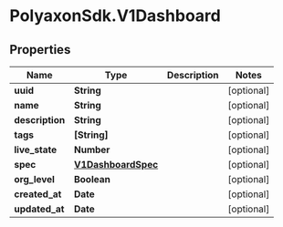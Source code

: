 # PolyaxonSdk.V1Dashboard

## Properties

Name | Type | Description | Notes
------------ | ------------- | ------------- | -------------
**uuid** | **String** |  | [optional] 
**name** | **String** |  | [optional] 
**description** | **String** |  | [optional] 
**tags** | **[String]** |  | [optional] 
**live_state** | **Number** |  | [optional] 
**spec** | [**V1DashboardSpec**](V1DashboardSpec.md) |  | [optional] 
**org_level** | **Boolean** |  | [optional] 
**created_at** | **Date** |  | [optional] 
**updated_at** | **Date** |  | [optional] 


